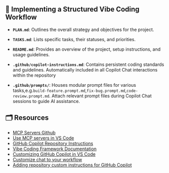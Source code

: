 ## 🧱 Implementing a Structured Vibe Coding Workflow

* **`PLAN.md`**: Outlines the overall strategy and objectives for the project.

* **`TASKS.md`**: Lists specific tasks, their statuses, and priorities.

* **`README.md`**: Provides an overview of the project, setup instructions, and usage guidelines.

* **`.github/copilot-instructions.md`**: Contains persistent coding standards and guidelines. Automatically included in all Copilot Chat interactions within the repository

* **`.github/prompts/`**: Houses modular prompt files for various tasks,e.g.`build-feature.prompt.md`,`fix-bug.prompt.md`,`code-review.prompt.md`. Attach relevant prompt files during Copilot Chat sessions to guide AI assistance.

## 🗂️ Resources
- [MCP Servers Github](https://github.com/modelcontextprotocol/servers?tab=readme-ov-file)
- [Use MCP servers in VS Code](https://code.visualstudio.com/docs/copilot/customization/mcp-servers)
- [GitHub Copilot Repository Instructions](https://docs.github.com/en/copilot/customizing-copilot/adding-repository-custom-instructions-for-github-copilot?utm_source=chatgpt.com)
- [Vibe Coding Framework Documentation](https://docs.google.com/document/d/12ATcyjCEKh8T-MPDZ-VMiQ1XMa9FUvvk2QazrsKoiR8/edit?tab=t.0)
- [Customizing GitHub Copilot in VS Code](https://code.visualstudio.com/docs/copilot/copilot-customization)
- [Customize chat to your workflow](https://code.visualstudio.com/docs/copilot/customization/overview#_custom-instructions)
- [Adding repository custom instructions for GitHub Copilot](https://docs.github.com/en/copilot/how-tos/configure-custom-instructions/add-repository-instructions)